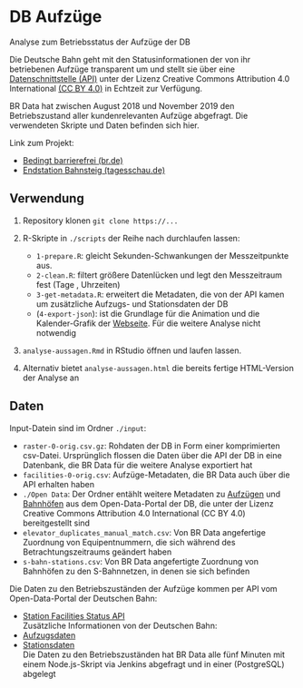 # DB Aufzüge
Analyse zum Betriebsstatus der Aufzüge der DB

Die Deutsche Bahn geht mit den Statusinformationen der von ihr betriebenen Aufzüge transparent um und stellt sie über eine [Datenschnittstelle (API)](https://developer.deutschebahn.com/store/apis/info?name=FaSta-Station_Facilities_Status&version=v2&provider=DBOpenData) unter der Lizenz Creative Commons Attribution 4.0 International [(CC BY 4.0)](https://creativecommons.org/licenses/by/4.0/deed.de) in Echtzeit zur Verfügung.

BR Data hat zwischen August 2018 und November 2019 den Betriebszustand aller kundenrelevanten Aufzüge abgefragt. Die verwendeten Skripte und Daten befinden sich hier.

Link zum Projekt:
- [Bedingt barrierefrei (br.de)](https://web.br.de/interaktiv/defekte-aufzuege/)
- [Endstation Bahnsteig (tagesschau.de)](https://www.tagesschau.de/investigativ/br-recherche/bahn-aufzuege-101.html)

## Verwendung

1. Repository klonen `git clone https://...`
2. R-Skripte in `./scripts` der Reihe nach durchlaufen lassen:
	* `1-prepare.R`: gleicht Sekunden-Schwankungen der Messzeitpunkte aus.
	* `2-clean.R`: filtert größere Datenlücken und legt den Messzeitraum fest (Tage , Uhrzeiten)
	* `3-get-metadata.R`: erweitert die Metadaten, die von der API kamen um zusätzliche Aufzugs- und Stationsdaten der DB
	* (`4-export-json`): ist die Grundlage für die Animation und die Kalender-Grafik der [Webseite](https://web.br.de/interaktiv/defekte-aufzuege/). Für die weitere Analyse nicht notwendig

3. `analyse-aussagen.Rmd` in RStudio öffnen und laufen lassen.

4. Alternativ bietet `analyse-aussagen.html` die bereits fertige HTML-Version der Analyse an

## Daten

Input-Datein sind im Ordner `./input`:

- `raster-0-orig.csv.gz`: Rohdaten der DB in Form einer komprimierten csv-Datei. Ursprünglich flossen die Daten über die API der DB in eine Datenbank, die BR Data für die weitere Analyse exportiert hat
- `facilities-0-orig.csv`: Aufzüge-Metadaten, die BR Data auch über die API erhalten haben
- `./Open Data`: Der Ordner entählt weitere Metadaten zu [Aufzügen](https://data.deutschebahn.com/dataset/data-aufzug) und [Bahnhöfen](https://data.deutschebahn.com/dataset/data-stationsdaten) aus dem Open-Data-Portal der DB, die unter der Lizenz Creative Commons Attribution 4.0 International (CC BY 4.0) bereitgestellt sind
- `elevator_duplicates_manual_match.csv`: Von BR Data angefertige Zuordnung von Equipentnummern, die sich während des Betrachtungszeitraums geändert haben
- `s-bahn-stations.csv`: Von BR Data angefertigte Zuordnung von Bahnhöfen zu den S-Bahnnetzen, in denen sie sich befinden

Die Daten zu den Betriebszuständen der Aufzüge kommen per API vom Open-Data-Portal der Deutschen Bahn:  
- [Station Facilities Status API](https://developer.deutschebahn.com/store/apis/info?name=FaSta-Station_Facilities_Status&version=v2&provider=DBOpenData)    
Zusätzliche Informationen von der Deutschen Bahn:  
- [Aufzugsdaten](https://data.deutschebahn.com/dataset/data-aufzug)  
- [Stationsdaten](https://data.deutschebahn.com/dataset/data-stationsdaten)  
Die Daten zu den Betriebszuständen hat BR Data alle fünf Minuten mit einem Node.js-Skript via Jenkins abgefragt und in einer (PostgreSQL) abgelegt
